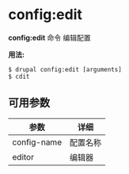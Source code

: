 # config:edit
**config:edit** 命令 编辑配置

**用法:**
```
$ drupal config:edit [arguments] 
$ cdit  
```

## 可用参数
参数 | 详细
---------|-------------
config-name | 配置名称
editor | 编辑器
